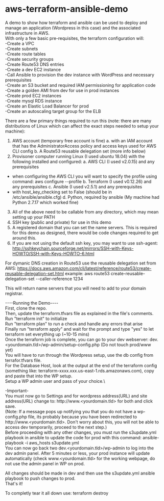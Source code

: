 # aws-terraform-ansible-demo
A demo to show how terraform and ansible can be used to deploy and manage an application (Wordpress in this case) and the associated infrastructure in AWS.\
With only a few basic pre-requisites, the terraform configuration will:\
-Create a VPC\
-Create subnets\
-Create route tables\
-Create security groups\
-Create Route53 DNS entries\
-Create a dev EC2 instance\
-Call Ansible to provision the dev instance with WordPress and necessary prerequisites\
-Create an S3 bucket and required IAM permissioning for application code\
-Create a golden AMI from dev for use in prod instances\
-Create prod EC2 instances\
-Create mysql RDS instance\
-Create an Elastic Load Balancer for prod\
-Create an autoscaling target group for the ELB


There are a few primary things required to run this (note: there are many distributions of Linux which can affect the exact steps needed to setup your machine):
1. AWS account (temporary free account is fine)
 a. with an IAM account that has the AdministratorAccess policy and access keys used for AWS CLI config
 b. A Route53 reusable delegation set (more info below)
2. Provisoner computer running Linux (I used ubuntu 18.04) with the following installed and configured:
 a. AWS CLI (I used v2.0.15) and any prerequisites
  - when configuring the AWS CLI you will want to specify the profile using command: aws configure --profile <profilename>
 b. Terraform (I used v0.12.26) and any prerequisites
 c. Ansible (I used v2.5.1) and any prerequisites
  - with host_key_checking set to False (should be in /etc/ansible/ansible.cfg)
 d. Python, required by ansible (My machine had Python 2.7.17 which worked fine)
3. All of the above need to be callable from any directory, which may mean setting up your PATH
4. SSH key (public and private) for use in this demo
5. A registered domain that you can set the name servers. This is required for this demo as designed, there would be code changes required to get around this.
6. If you are not using the default ssh key, you may want to use ssh-agent: http://sshkeychain.sourceforge.net/mirrors/SSH-with-Keys-HOWTO/SSH-with-Keys-HOWTO-6.html

For dymanic DNS creation in Route53 use the reusable delegation set from AWS:
https://docs.aws.amazon.com/cli/latest/reference/route53/create-reusable-delegation-set.html
example: aws route53 create-reusable-delegation-set --caller-reference 1234

This will return name servers that you will need to add to your domain registrar.

----Running the Demo----\
First, clone the repo.\
Then, update the terraform.tfvars file as explained in the file's comments.\
Run "terraform init" to initialize\
Run "terraform plan" to run a check and handle any errors that arise\
Finally run "terraform apply" and wait for the prompt and type "yes" to let terraform set everything up (~10-15 mins)\
Once the terraform job is complete, you can go to your dev webserver: dev.<yourdomain.tld>/wp-admin/setup-config.php (Do not touch prod/www yet)\
You will have to run through the Wordpress setup, use the db config from terrafor.tfvars file.\
For the Database Host, look at the output at the end of the terraform config (something like: terraform-xxxx.xxx.us-east-1.rds.amazonaws.com), copy and paste that into the WP setup.\
Setup a WP admin user and pass of your choice.\

-Important-\
You must now go to Settings and for wordpress address(URL) and site address(URL) change to: http://www.<yourdomain.tld> for both and click save.\
(Note: If a message pops up notifying you that you do not have a wp-config.php file, its probably because you have been redirected to http://www.<yourdomain.tld>. Don't worry about this, you will not be able to access dev temporarily, proceed to the next step.)\
Before proceeding with any other changes, you must run the s3update.yml playbook in ansible to update the code for prod with this command: ansible-playbook -i aws_hosts s3update.yml\
You can now go back two dev.<yourdomain.tld>/wp-admin to log into the dev admin panel.
After 5 minutes or less, your prod instance will update automatically (check www.<yourdomain.tld> for the working webpage, do not use the admin panel in WP on prod.

All changes should be made in dev and then use the s3update.yml ansible playbook to push changes to prod.\
That's it!

To completly tear it all down use: terraform destroy


